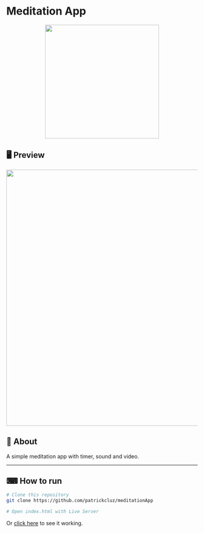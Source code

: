 # Meditation App

<p align="center">
  <img src="https://ik.imagekit.io/patrickcluz/b_0eHC-MVj2zS.jpg" width="300" >
</p>

## 🖥 Preview

<p align="center">
  <img src="https://github.com/patrickcluz/meditationApp/blob/master/video/pat.gif.gif?raw=true" width="675" >
</p

---

## 📖 About

A simple meditation app with timer, sound and video.

---

## ⌨ How to run

```bash
# Clone this repository
git clone https://github.com/patrickcluz/meditationApp

# Open index.html with Live Server
```

Or [click here](https://patrickcluz.github.io/meditationApp/) to see it working.
